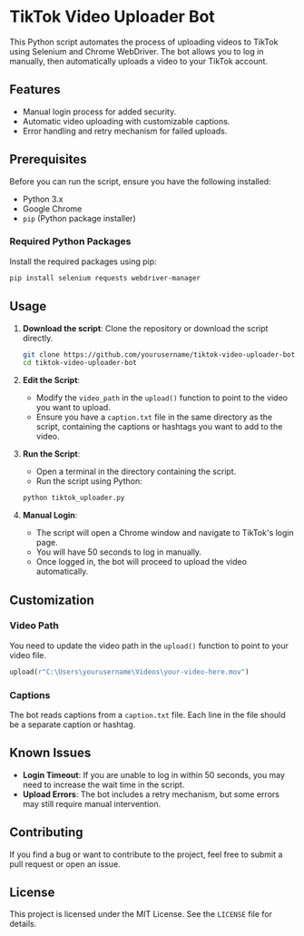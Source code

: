 
# TikTok Video Uploader Bot

This Python script automates the process of uploading videos to TikTok using Selenium and Chrome WebDriver. The bot allows you to log in manually, then automatically uploads a video to your TikTok account.

## Features
- Manual login process for added security.
- Automatic video uploading with customizable captions.
- Error handling and retry mechanism for failed uploads.

## Prerequisites

Before you can run the script, ensure you have the following installed:

- Python 3.x
- Google Chrome
- `pip` (Python package installer)

### Required Python Packages

Install the required packages using pip:

```bash
pip install selenium requests webdriver-manager
```

## Usage

1. **Download the script**: Clone the repository or download the script directly.

   ```bash
   git clone https://github.com/yourusername/tiktok-video-uploader-bot.git
   cd tiktok-video-uploader-bot
   ```

2. **Edit the Script**:
   - Modify the `video_path` in the `upload()` function to point to the video you want to upload.
   - Ensure you have a `caption.txt` file in the same directory as the script, containing the captions or hashtags you want to add to the video.

3. **Run the Script**:
   - Open a terminal in the directory containing the script.
   - Run the script using Python:

   ```bash
   python tiktok_uploader.py
   ```

4. **Manual Login**:
   - The script will open a Chrome window and navigate to TikTok's login page.
   - You will have 50 seconds to log in manually.
   - Once logged in, the bot will proceed to upload the video automatically.

## Customization

### Video Path

You need to update the video path in the `upload()` function to point to your video file.

```python
upload(r"C:\Users\yourusername\Videos\your-video-here.mov")
```

### Captions

The bot reads captions from a `caption.txt` file. Each line in the file should be a separate caption or hashtag.

## Known Issues

- **Login Timeout**: If you are unable to log in within 50 seconds, you may need to increase the wait time in the script.
- **Upload Errors**: The bot includes a retry mechanism, but some errors may still require manual intervention.

## Contributing

If you find a bug or want to contribute to the project, feel free to submit a pull request or open an issue.

## License

This project is licensed under the MIT License. See the `LICENSE` file for details.
